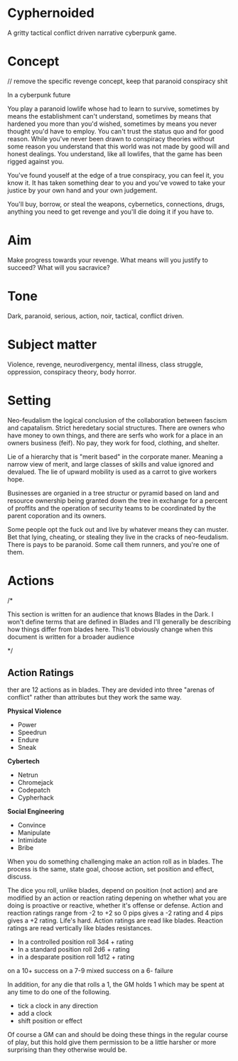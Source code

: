 # Cyphernoided

A gritty tactical conflict driven narrative cyberpunk game.

# Concept

// remove the specific revenge concept, keep that paranoid conspiracy shit

In a cyberpunk future

You play a paranoid lowlife whose had to learn to survive, sometimes by means the
establishment can't understand, sometimes by means that hardened you more than
you'd wished, sometimes by means you never thought you'd have to employ. You
can't trust the status quo and for good reason. While you've never been drawn to
conspiracy theories without some reason you understand that this world was not
made by good will and honest dealings. You understand, like all lowlifes, that
the game has been rigged against you.

You've found youself at the edge of a true conspiracy, you can feel it, you know
it. It has taken something dear to you and you've vowed to take your justice by
your own hand and your own judgement.

You'll buy, borrow, or steal the weapons, cybernetics, connections, drugs,
anything you need to get revenge and you'll die doing it if you have to.

# Aim

Make progress towards your revenge. What means will you justify to succeed? What
will you sacravice?

# Tone

Dark, paranoid, serious, action, noir, tactical, conflict driven.

# Subject matter

Violence, revenge, neurodivergency, mental illness, class struggle, oppression,
conspiracy theory, body horror.

# Setting

Neo-feudalism the logical conclusion of the collaboration between fascism and
capatalism. Strict heredetary social structures. There are owners who have
money to own things, and there are serfs who work for a place in an owners
business (feif). No pay, they work for food, clothing, and shelter.

Lie of a hierarchy that is "merit based" in the corporate maner. Meaning a
narrow view of merit, and large classes of skills and value ignored and
devalued. The lie of upward mobility is used as a carrot to give workers hope.

Businesses are organied in a tree structur or pyramid based on land and
resource ownership being granted down the tree in exchange for a percent of
proffits and the operation of security teams to be coordinated by the parent
coporation and its owners.

Some people opt the fuck out and live by whatever means they can muster. Bet
that lying, cheating, or stealing they live in the cracks of neo-feudalism.
There is pays to be paranoid. Some call them runners, and you're one of them.

# Actions

/*

This section is written for an audience that knows Blades in the Dark. I won't
define terms that are defined in Blades and I'll generally be describing how
things differ from blades here. This'll obviously change when this document is
written for a broader audience

*/

## Action Ratings

ther are 12 actions as in blades. They are devided into three "arenas of
conflict" rather than attributes but they work the same way.

**Physical Violence**

* Power
* Speedrun
* Endure
* Sneak

**Cybertech**

* Netrun
* Chromejack
* Codepatch
* Cypherhack

**Social Engineering**

* Convince
* Manipulate
* Intimidate
* Bribe 

When you do something challenging make an action roll as in blades.
The process is the same, state goal, choose action, set position and effect, discuss.

The dice you roll, unlike blades, depend on position (not action) and are
modified by an action or reaction rating depening on whether what you are doing
is proactive or reactive, whether it's offense or defense. Action and reaction
ratings range from -2 to +2 so 0 pips gives a -2 rating and 4 pips gives a +2
rating. Life's hard. Action ratings are read like blades. Reaction ratings are
read vertically like blades resistances.

* In a controlled position roll 3d4 + rating
* In a standard position roll 2d6 + rating
* in a desparate position roll 1d12 + rating

on a 10+ success
on a 7-9 mixed success
on a 6-  failure

In addition, for any die that rolls a 1, the GM holds 1 which may be spent at
any time to do one of the following.

* tick a clock in any direction
* add a clock
* shift position or effect

Of course a GM can and should be doing these things in the regular course of
play, but this hold give them permission to be a little harsher or more
surprising than they otherwise would be.


